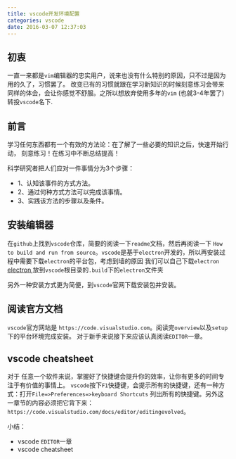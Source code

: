 ```yaml
---
title: vscode开发环境配置
categories: vscode
date: 2016-03-07 12:37:03
---
```


## 初衷  

一直一来都是`vim`编辑器的忠实用户，说来也没有什么特别的原因，只不过是因为用的久了，习惯罢了。
改变已有的习惯就跟在学习新知识的时候刻意练习会带来同样的体会，会让你感觉不舒服。之所以想放弃使用多年的`vim`
(也就3-4年罢了)转投`vscode`名下.

<!-- more -->
## 前言

> 
学习任何东西都有一个有效的方法论：在了解了一些必要的知识之后，快速开始行动，
刻意练习！在练习中不断总结提高！

科学研究者把人们应对一件事情分为3个步骤：
- 1、认知该事件的方式方法。 
- 2、通过何种方式方法可以完成该事情。
- 3、实践该方法的步骤以及条件。
  

## 安装编辑器

在`github`上找到`vscode`仓库，简要的阅读一下`readme`文档，然后再阅读一下
`How to build and run from source`。`vscode`是基于`electron`开发的，所以再安装过程中需要下载`electron`的平台包，考虑到墙的原因
我们可以自己下载`electron` [electron](https://npm.taobao.org/mirrors/electron),放到`vscode`根目录的`.build`下的`electron`文件夹

另外一种安装方式更为简便，到`vscode`官网下载安装包并安装。  

## 阅读官方文档

`vscode`官方网站是 `https://code.visualstudio.com`。阅读完`overview`以及`setup`下的平台环境完成安装。
对于新手来说接下来应该认真阅读`EDITOR`一章。

## vscode cheatsheet

对于 任意一个软件来说，掌握好了快捷键会提升你的效率，让你有更多的时间专注于有价值的事情上。
`vscode`按下`F1`快捷键，会提示所有的快捷键，还有一种方式：打开`File=>Preferences=>keyboard Shortcuts`
列出所有的快捷键。另外这一章节的内容必须把它背下来：`https://code.visualstudio.com/docs/editor/editingevolved`。

小结：
- vscode `EDITOR`一章  
- vscode cheatsheet  
